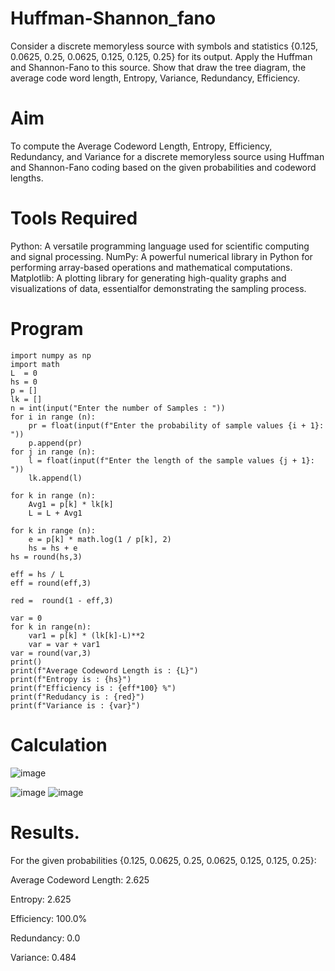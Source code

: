 # Huffman-Shannon_fano
Consider a discrete memoryless source with symbols and statistics {0.125, 0.0625, 0.25, 0.0625, 0.125, 0.125, 0.25} for its output. 
Apply the Huffman and Shannon-Fano to this source. 
Show that draw the tree diagram, the average code word length, Entropy, Variance, Redundancy, Efficiency.
# Aim
To compute the Average Codeword Length, Entropy, Efficiency, Redundancy, and Variance for a discrete memoryless source using Huffman and Shannon-Fano coding based on the given probabilities and codeword lengths.

# Tools Required

Python: A versatile programming language used for scientific computing and signal processing. NumPy: A powerful numerical library in Python for performing array-based operations and mathematical computations. Matplotlib: A plotting library for generating high-quality graphs and visualizations of data, essentialfor demonstrating the sampling process.

# Program
````````````````````````````````````````````````````````````````````````````
import numpy as np
import math 
L  = 0
hs = 0
p = []
lk = []
n = int(input("Enter the number of Samples : "))
for i in range (n): 
    pr = float(input(f"Enter the probability of sample values {i + 1}: "))  
    p.append(pr)
for j in range (n): 
    l = float(input(f"Enter the length of the sample values {j + 1}: "))  
    lk.append(l)

for k in range (n):
    Avg1 = p[k] * lk[k]
    L = L + Avg1

for k in range (n):
    e = p[k] * math.log(1 / p[k], 2)
    hs = hs + e
hs = round(hs,3)

eff = hs / L
eff = round(eff,3)

red =  round(1 - eff,3) 

var = 0
for k in range(n):
    var1 = p[k] * (lk[k]-L)**2
    var = var + var1
var = round(var,3)
print()
print(f"Average Codeword Length is : {L}")
print(f"Entropy is : {hs}")
print(f"Efficiency is : {eff*100} %")
print(f"Redudancy is : {red}")
print(f"Variance is : {var}")
`````````````````````````````````````````````````````````````````````````````````````````````````````````````````````````````````
# Calculation

![image](https://github.com/user-attachments/assets/a2acc2ee-7509-46a9-bfbb-bfafbba9d679)


![image](https://github.com/user-attachments/assets/c310c17d-ba37-4789-ae2b-e27030c06a45)
![image](https://github.com/user-attachments/assets/3d7b851d-4550-4b53-8964-c5baf9c2e092)

# Results.

For the given probabilities {0.125, 0.0625, 0.25, 0.0625, 0.125, 0.125, 0.25}:

Average Codeword Length: 2.625

Entropy: 2.625

Efficiency: 100.0%

Redundancy: 0.0

Variance: 0.484

